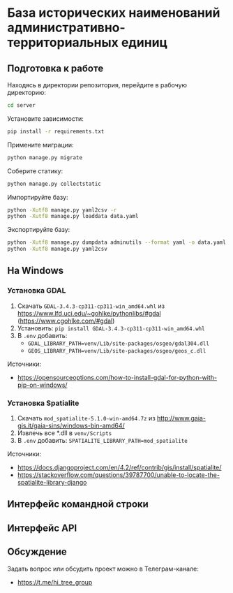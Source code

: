 # База исторических наименований административно-территориальных единиц

## Подготовка к работе

Находясь в директории репозитория, перейдите в рабочую директорию:
```sh
cd server
```

Установите зависимости:
```sh
pip install -r requirements.txt
```

Примените миграции:
```sh
python manage.py migrate
```

Соберите статику:
```sh
python manage.py collectstatic
```

Импортируйте базу:
```sh
python -Xutf8 manage.py yaml2csv -r
python -Xutf8 manage.py loaddata data.yaml
```

Экспортируйте базу:
```sh
python -Xutf8 manage.py dumpdata adminutils --format yaml -o data.yaml
python -Xutf8 manage.py yaml2csv
```

## На Windows

### Установка GDAL

1. Скачать `GDAL-3.4.3-cp311-cp311-win_amd64.whl` из https://www.lfd.uci.edu/~gohlke/pythonlibs/#gdal (https://www.cgohlke.com/#gdal)
2. Установить: `pip install GDAL-3.4.3-cp311-cp311-win_amd64.whl`
3. В `.env` добавить:
    - `GDAL_LIBRARY_PATH=venv/Lib/site-packages/osgeo/gdal304.dll`
    - `GEOS_LIBRARY_PATH=venv/Lib/site-packages/osgeo/geos_c.dll`

Источники:
- https://opensourceoptions.com/how-to-install-gdal-for-python-with-pip-on-windows/

### Установка Spatialite

1. Скачать `mod_spatialite-5.1.0-win-amd64.7z` из http://www.gaia-gis.it/gaia-sins/windows-bin-amd64/
2. Извлечь все *.dll в `venv/Scripts`
3. В `.env` добавить: `SPATIALITE_LIBRARY_PATH=mod_spatialite`

Источники:
- https://docs.djangoproject.com/en/4.2/ref/contrib/gis/install/spatialite/
- https://stackoverflow.com/questions/39787700/unable-to-locate-the-spatialite-library-django


## Интерфейс командной строки

## Интерфейс API

## Обсуждение

Задать вопрос или обсудить проект можно в Телеграм-канале:
- https://t.me/hi_tree_group
